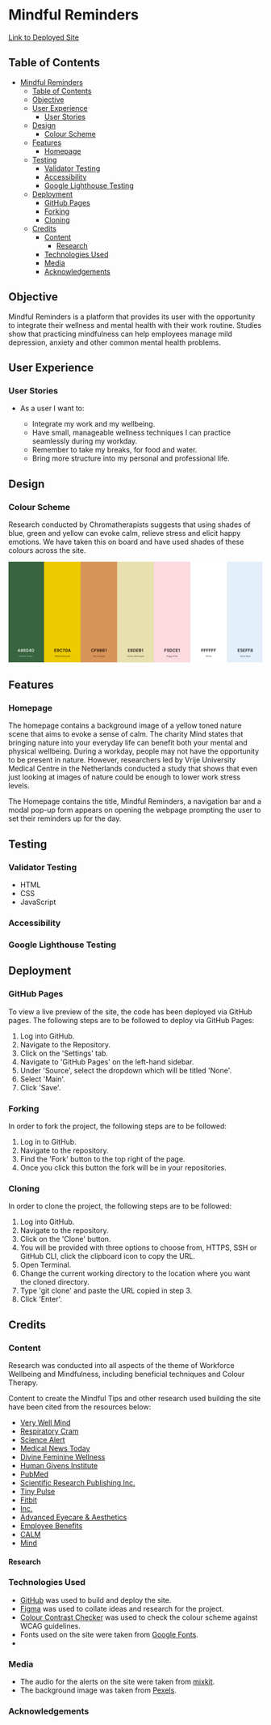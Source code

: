 # Mindful Reminders
[Link to Deployed Site](https://matteofiorini92.github.io/hackathon-jan-2022/)

## Table of Contents  
<!-- TOC -->

- [Mindful Reminders](#mindful-reminders)
  - [Table of Contents](#table-of-contents)
  - [Objective](#objective)
  - [User Experience](#user-experience)
    - [User Stories](#user-stories)
  - [Design](#design)
    - [Colour Scheme](#colour-scheme)
  - [Features](#features)
    - [Homepage](#homepage)
  - [Testing](#testing)
    - [Validator Testing](#validator-testing)
    - [Accessibility](#accessibility)
    - [Google Lighthouse Testing](#google-lighthouse-testing)
  - [Deployment](#deployment)
    - [GitHub Pages](#github-pages)
    - [Forking](#forking)
    - [Cloning](#cloning)
  - [Credits](#credits)
    - [Content](#content)
      - [Research](#research)
    - [Technologies Used](#technologies-used)
    - [Media](#media)
    - [Acknowledgements](#acknowledgements)

<!-- /TOC -->

## Objective  

Mindful Reminders is a platform that provides its user with the opportunity to integrate their wellness and mental health with their work routine. Studies show that practicing mindfulness can help employees manage mild depression, anxiety and other common mental health problems.


## User Experience

### User Stories  

- As a user I want to:

  - Integrate my work and my wellbeing.
  - Have small, manageable wellness techniques I can practice seamlessly during my workday.
  - Remember to take my breaks, for food and water.
  - Bring more structure into my personal and professional life.

## Design  

### Colour Scheme

Research conducted by Chromatherapists suggests that using shades of blue, green and yellow can evoke calm, relieve stress and elicit happy emotions. We have taken this on board and have used shades of these colours across the site.  

![Colour Pallete](assets/images/Mindful%20Reminders%20Colour%20Pallete.png)

## Features  

### Homepage  

The homepage contains a background image of a yellow toned nature scene that aims to evoke a sense of calm. The charity Mind states that bringing nature into your everyday life can benefit both your mental and physical wellbeing. During a workday, people may not have the opportunity to be present in nature. However, researchers led by Vrije University Medical Centre in the Netherlands conducted a study that shows that even just looking at images of nature could be enough to lower work stress levels. 

The Homepage contains the title, Mindful Reminders, a navigation bar and a modal pop-up form appears on opening the webpage prompting the user to set their reminders up for the day.

## Testing

### Validator Testing  

- HTML
- CSS
- JavaScript

### Accessibility  

### Google Lighthouse Testing

## Deployment

### GitHub Pages  

To view a live preview of the site, the code has been deployed via GitHub pages. The following steps are to be followed to deploy via GitHub Pages:

1. Log into GitHub.
2. Navigate to the Repository.
3. Click on the 'Settings' tab.
4. Navigate to 'GitHub Pages' on the left-hand sidebar.
5. Under 'Source', select the dropdown which will be titled 'None'.
6. Select 'Main'.
7. Click 'Save'.

### Forking  

In order to fork the project, the following steps are to be followed:

1. Log in to GitHub.
2. Navigate to the repository.
3. Find the 'Fork' button to the top right of the page.
4. Once you click this button the fork will be in your repositories.

### Cloning

In order to clone the project, the following steps are to be followed:

1. Log into GitHub.
2. Navigate to the repository.
3. Click on the 'Clone' button.
4. You will be provided with three options to choose from, HTTPS, SSH or GitHub CLI, click the clipboard icon to copy the URL.
5. Open Terminal.
6. Change the current working directory to the location where you want the cloned directory.
7. Type 'git clone' and paste the URL copied in step 3.
8. Click 'Enter'.

## Credits

### Content  

Research was conducted into all aspects of the theme of Workforce Wellbeing and Mindfulness, including beneficial techniques and Colour Therapy.  

Content to create the Mindful Tips and other research used building the site have been cited from the resources below:

- [Very Well Mind](https://www.verywellmind.com/abdominal-breathing-2584115)
- [Respiratory Cram](https://respiratorycram.com/best-breathing-exercises/)
- [Science Alert](https://www.sciencealert.com/just-looking-at-photos-of-nature-could-be-enough-to-lower-your-work-stress-levels)
- [Medical News Today](https://www.medicalnewstoday.com/articles/321805#the-box-breathing-method)
- [Divine Feminine Wellness](https://divinefemininede.com/4-7-8-breathing/)
- [Human Givens Institute](https://www.hgi.org.uk/resources/delve-our-extensive-library/resources-and-techniques/7-11-breathing-how-does-deep)
- [PubMed](https://pubmed.ncbi.nlm.nih.gov/30073406/)
- [Scientific Research Publishing Inc.](https://www.scirp.org/journal/paperinformation.aspx?paperid=87146)
- [Tiny Pulse](https://www.tinypulse.com/blog/sk-desk-exercises)
- [Fitbit](https://blog.fitbit.com/desk-exercises/)
- [Inc.](https://www.inc.com/kenny-kline/9-exercises-you-can-do-in-your-office.html)
- [Advanced Eyecare & Aesthetics](https://advancedeyecaremd.net/20-20-20-tipstopreventeyestrain/)
- [Employee Benefits](https://employeebenefits.co.uk/mindfulness-matters-implement-employees/#:~:text=Studies%20also%20show%20that%20practicing,and%20more%20engaged%20at%20work.)
- [CALM](https://www.thecalmzone.net/issues/anxiety/)
- [Mind](https://www.mind.org.uk/need-urgent-help/what-can-i-do-to-help-myself-cope/relaxing-and-calming-exercises/)

#### Research


### Technologies Used  

- [GitHub](https://github.com/matteofiorini92/hackathon-jan-2022) was used to build and deploy the site.
- [Figma](https://www.figma.com/file/Yq3yHWL6sBYViIDbZMPn7B/Hackathon-2022?node-id=0%3A1) was used to collate ideas and research for the project.
- [Colour Contrast Checker](https://colourcontrast.cc/e5eff8/3d523a) was used to check the colour scheme against WCAG guidelines.
- Fonts used on the site were taken from [Google Fonts](https://fonts.google.com/).
- 


### Media  

- The audio for the alerts on the site  were taken from [mixkit](https://mixkit.co/free-sound-effects/notification/).
- The background image was taken from [Pexels](https://www.pexels.com/photo/bright-orange-foggy-sunrise-over-rough-hills-7192047/).

### Acknowledgements  
